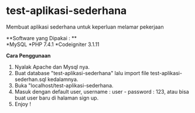 # test-aplikasi-sederhana
Membuat aplikasi sederhana untuk keperluan melamar pekerjaan

**Software yang Dipakai : **  
*MySQL
*PHP 7.4.1
*Codeigniter 3.1.11

**Cara Penggunaan**
1. Nyalak Apache dan Mysql nya.
2. Buat database "test-aplikasi-sederhana" lalu import file test-aplikasi-sederhan.sql kedalamnya.
3. Buka "localhost/test-aplikasi-sederhana.
4. Masuk dengan default user, username : user - password : 123, atau bisa buat user baru di halaman sign up.
5. Enjoy !
